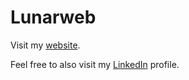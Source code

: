 # Lunarweb

Visit my [website](https://lunarweb.dev).

Feel free to also visit my [LinkedIn](https://www.linkedin.com/in/adrian-zegnalek/) profile.
